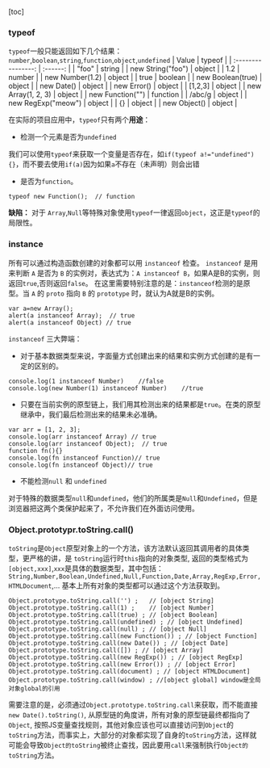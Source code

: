 [toc]
### typeof
`typeof`一般只能返回如下几个结果：`number`,`boolean`,`string`,`function`,`object`,`undefined`
|       Value        |  typeof  |
| :----------------: | :------: |
|       "foo"        |  string  |
| new String("foo")  |  object  |
|        1.2         |  number  |
|  new Number(1.2)   |  object  |
|        true        | boolean  |
| new Boolean(true)  |  object  |
|     new Date()     |  object  |
|    new Error()     |  object  |
|      [1,2,3]       |  object  |
| new Array(1, 2, 3) |  object  |
|  new Function("")  | function |
|       /abc/g       |  object  |
| new RegExp("meow") |  object  |
|         {}         |  object  |
|    new Object()    |  object  |

在实际的项目应用中，`typeof`只有两个**用途**：
- 检测一个元素是否为`undefined`

我们可以使用`typeof`来获取一个变量是否存在，如`if(typeof a!="undefined"){}`，而不要去使用`if(a)`因为如果`a`不存在（未声明）则会出错

- 是否为`function`。
```
typeof new Function();  // function
```
**缺陷：** 对于 `Array`,`Null`等特殊对象使用`typeof`一律返回`object`，这正是`typeof`的局限性。
### instance
所有可以通过构造函数创建的对象都可以用 `instanceof` 检查。
`instanceof` 是用来判断 `A` 是否为 `B` 的实例对，表达式为：`A instanceof B`，如果A是B的实例，则返回`true`,否则返回`false`。 在这里需要特别注意的是：`instanceof`检测的是原型。当 `A` 的 `proto` 指向 `B` 的 `prototype` 时，就认为A就是B的实例。

```
var a=new Array();
alert(a instanceof Array);  // true
alert(a instanceof Object) // true
```
`instanceof` 三大弊端：
- 对于基本数据类型来说，字面量方式创建出来的结果和实例方式创建的是有一定的区别的。
```
console.log(1 instanceof Number)    //false
console.log(new Number(1) instanceof Number)    //true
```
- 只要在当前实例的原型链上，我们用其检测出来的结果都是`true`。在类的原型继承中，我们最后检测出来的结果未必准确。
```
var arr = [1, 2, 3];
console.log(arr instanceof Array) // true
console.log(arr instanceof Object);  // true
function fn(){}
console.log(fn instanceof Function)// true
console.log(fn instanceof Object)// true
```
- 不能检测`null` 和 `undefined`

对于特殊的数据类型`null`和`undefined`，他们的所属类是`Null`和`Undefined`，但是浏览器把这两个类保护起来了，不允许我们在外面访问使用。

### Object.prototypr.toString.call()
`toString`是`Object`原型对象上的一个方法，该方法默认返回其调用者的具体类型，更严格的讲，是 `toString`运行时`this`指向的对象类型, 返回的类型格式为`[object,xxx]`,`xxx`是具体的数据类型，其中包括：`String,Number,Boolean,Undefined,Null,Function,Date,Array,RegExp,Error,HTMLDocument`,... 基本上所有对象的类型都可以通过这个方法获取到。
```
Object.prototype.toString.call('') ;   // [object String]
Object.prototype.toString.call(1) ;    // [object Number]
Object.prototype.toString.call(true) ; // [object Boolean]
Object.prototype.toString.call(undefined) ; // [object Undefined]
Object.prototype.toString.call(null) ; // [object Null]
Object.prototype.toString.call(new Function()) ; // [object Function]
Object.prototype.toString.call(new Date()) ; // [object Date]
Object.prototype.toString.call([]) ; // [object Array]
Object.prototype.toString.call(new RegExp()) ; // [object RegExp]
Object.prototype.toString.call(new Error()) ; // [object Error]
Object.prototype.toString.call(document) ; // [object HTMLDocument]
Object.prototype.toString.call(window) ; //[object global] window是全局对象global的引用
```
需要注意的是，必须通过`Object.prototype.toString.call`来获取，而不能直接 `new Date().toString()`, 从原型链的角度讲，所有对象的原型链最终都指向了`Object`, 按照JS变量查找规则，其他对象应该也可以直接访问到`Object`的`toString`方法，而事实上，大部分的对象都实现了自身的`toString`方法，这样就可能会导致`Object的toString`被终止查找，因此要用`call`来强制执行`Object的toString`方法。